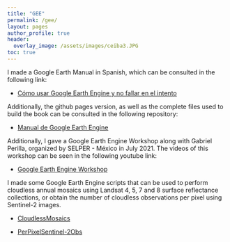 ```yaml
---
title: "GEE"
permalink: /gee/
layout: pages
author_profile: true
header:
  overlay_image: /assets/images/ceiba3.JPG
toc: true
---
```

I made a Google Earth Manual in Spanish, which can be consulted in the following link:

* [Cómo usar Google Earth Engine y no fallar en el intento](https://publicaciones.ciga.unam.mx/index.php/ec/catalog/book/12)

Additionally, the github pages version, as well as the complete files used to build the book can be consulted in the following repository:

* [Manual de Google Earth Engine](https://github.com/JonathanVSV/GEE_manual)

Additionally, I gave a Google Earth Engine Workshop along with Gabriel Perilla, organized by SELPER - México in July 2021. The videos of this workshop can be seen in the following youtube link: 

* [Google Earth Engine Workshop](https://www.youtube.com/watch?v=O7jLtnEbYuI&ab_channel=SchmilblickProduction)

I made some Google Earth Engine scripts that can be used to perform cloudless annual mosaics using Landsat 4, 5, 7 and 8 surface reflectance collections, or obtain the number of cloudless observations per pixel using Sentinel-2 images.

* [CloudlessMosaics](https://github.com/JonathanVSV/MxMosaic_EE)

* [PerPixelSentinel-2Obs](https://github.com/JonathanVSV/PerPixelObsSentinel-2)